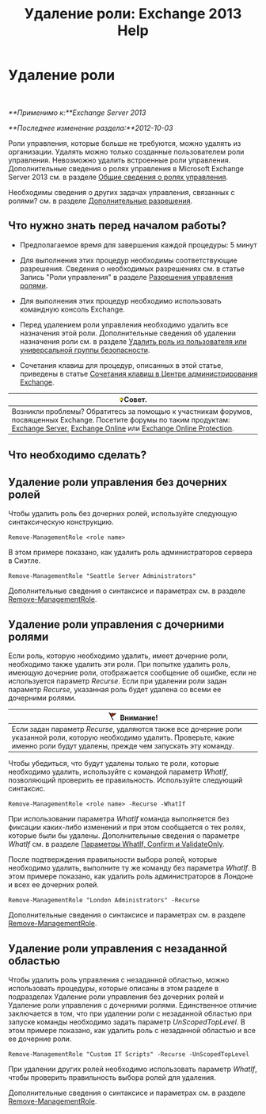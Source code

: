 ﻿---
title: 'Удаление роли: Exchange 2013 Help'
TOCTitle: Удаление роли
ms:assetid: 2fb6f453-f37a-4636-8353-3f9927f81298
ms:mtpsurl: https://technet.microsoft.com/ru-ru/library/Dd335178(v=EXCHG.150)
ms:contentKeyID: 50487752
ms.date: 04/30/2018
mtps_version: v=EXCHG.150
ms.translationtype: HT
---

# Удаление роли

 

_**Применимо к:**Exchange Server 2013_

_**Последнее изменение раздела:**2012-10-03_

Роли управления, которые больше не требуются, можно удалять из организации. Удалять можно только созданные пользователем роли управления. Невозможно удалить встроенные роли управления. Дополнительные сведения о ролях управления в Microsoft Exchange Server 2013 см. в разделе [Общие сведения о ролях управления](understanding-management-roles-exchange-2013-help.md).

Необходимы сведения о других задачах управления, связанных с ролями? см. в разделе [Дополнительные разрешения](advanced-permissions-exchange-2013-help.md).

## Что нужно знать перед началом работы?

  - Предполагаемое время для завершения каждой процедуры: 5 минут

  - Для выполнения этих процедур необходимы соответствующие разрешения. Сведения о необходимых разрешениях см. в статье Запись "Роли управления" в разделе [Разрешения управления ролями](role-management-permissions-exchange-2013-help.md).

  - Для выполнения этих процедур необходимо использовать командную консоль Exchange.

  - Перед удалением роли управления необходимо удалить все назначения этой роли. Дополнительные сведения об удалении назначения роли см. в разделе [Удалить роль из пользователя или универсальной группы безопасности](remove-a-role-from-a-user-or-usg-exchange-2013-help.md).

  - Сочетания клавиш для процедур, описанных в этой статье, приведены в статье [Сочетания клавиш в Центре администрирования Exchange](keyboard-shortcuts-in-the-exchange-admin-center-exchange-online-protection-help.md).

<table>
<thead>
<tr class="header">
<th><img src="images/Bb124558.tip(EXCHG.150).gif" title="Совет" alt="Совет" />Совет.</th>
</tr>
</thead>
<tbody>
<tr class="odd">
<td>Возникли проблемы? Обратитесь за помощью к участникам форумов, посвященных Exchange. Посетите форумы по таким продуктам: <a href="https://go.microsoft.com/fwlink/p/?linkid=60612">Exchange Server</a>, <a href="https://go.microsoft.com/fwlink/p/?linkid=267542">Exchange Online</a> или <a href="https://go.microsoft.com/fwlink/p/?linkid=285351">Exchange Online Protection</a>.</td>
</tr>
</tbody>
</table>


## Что необходимо сделать?

## Удаление роли управления без дочерних ролей

Чтобы удалить роль без дочерних ролей, используйте следующую синтаксическую конструкцию.

    Remove-ManagementRole <role name>

В этом примере показано, как удалить роль администраторов сервера в Сиэтле.

    Remove-ManagementRole "Seattle Server Administrators"

Дополнительные сведения о синтаксисе и параметрах см. в разделе [Remove-ManagementRole](https://technet.microsoft.com/ru-ru/library/dd351170\(v=exchg.150\)).

## Удаление роли управления с дочерними ролями

Если роль, которую необходимо удалить, имеет дочерние роли, необходимо также удалить эти роли. При попытке удалить роль, имеющую дочерние роли, отображается сообщение об ошибке, если не используется параметр *Recurse*. Если при удалении роли задан параметр *Recurse*, указанная роль будет удалена со всеми ее дочерними ролями.

<table>
<thead>
<tr class="header">
<th><img src="images/Dd876857.Caution(EXCHG.150).gif" title="Внимание!" alt="Внимание!" />Внимание!</th>
</tr>
</thead>
<tbody>
<tr class="odd">
<td>Если задан параметр <em>Recurse</em>, удаляются также все дочерние роли указанной роли, которую необходимо удалить. Проверьте, какие именно роли будут удалены, прежде чем запускать эту команду.</td>
</tr>
</tbody>
</table>


Чтобы убедиться, что будут удалены только те роли, которые необходимо удалить, используйте с командой параметр *WhatIf*, позволяющий проверить ее правильность. Используйте следующий синтаксис.

    Remove-ManagementRole <role name> -Recurse -WhatIf

При использовании параметра *WhatIf* команда выполняется без фиксации каких-либо изменений и при этом сообщается о тех ролях, которые были бы удалены. Дополнительные сведения о параметре *WhatIf* см. в разделе [Параметры WhatIf, Confirm и ValidateOnly](whatif-confirm-and-validateonly-switches-exchange-2013-help.md).

После подтверждения правильности выбора ролей, которые необходимо удалить, выполните ту же команду без параметра *WhatIf*. В этом примере показано, как удалить роль администраторов в Лондоне и всех ее дочерних ролей.

    Remove-ManagementRole "London Administrators" -Recurse

Дополнительные сведения о синтаксисе и параметрах см. в разделе [Remove-ManagementRole](https://technet.microsoft.com/ru-ru/library/dd351170\(v=exchg.150\)).

## Удаление роли управления с незаданной областью

Чтобы удалить роль управления с незаданной областью, можно использовать процедуры, которые описаны в этом разделе в подразделах Удаление роли управления без дочерних ролей и Удаление роли управления с дочерними ролями. Единственное отличие заключается в том, что при удалении роли с незаданной областью при запуске команды необходимо задать параметр *UnScopedTopLevel*. В этом примере показано, как удалить роль с незаданной областью и все ее дочерние роли.

    Remove-ManagementRole "Custom IT Scripts" -Recurse -UnScopedTopLevel

При удалении других ролей необходимо использовать параметр *WhatIf*, чтобы проверить правильность выбора ролей для удаления.

Дополнительные сведения о синтаксисе и параметрах см. в разделе [Remove-ManagementRole](https://technet.microsoft.com/ru-ru/library/dd351170\(v=exchg.150\)).

